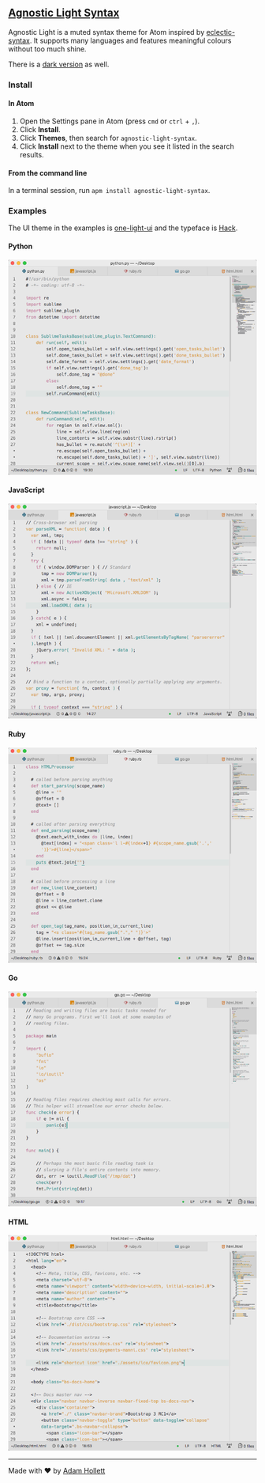 ## [Agnostic Light Syntax](https://atom.io/themes/agnostic-light-syntax)

Agnostic Light is a muted syntax theme for Atom inspired by [eclectic-syntax](https://github.com/blaqbern/eclectic-syntax). It supports many languages and features meaningful colours without too much shine.

There is a [dark version](https://atom.io/themes/agnostic-dark-syntax) as well.

### Install

#### In Atom

1. Open the Settings pane in Atom (press `cmd` or `ctrl` + `,`).
2. Click **Install**.
3. Click **Themes**, then search for `agnostic-light-syntax`.
4. Click **Install** next to the theme when you see it listed in the search results.

#### From the command line

In a terminal session, run `apm install agnostic-light-syntax`.

### Examples

The UI theme in the examples is [one-light-ui](https://atom.io/themes/one-light-ui) and the typeface is [Hack](http://sourcefoundry.org/hack).

#### Python
![Python code highlighted with agnostic-light-syntax](previews/python.png)

#### JavaScript
![JavaScript code highlighted with agnostic-light-syntax](previews/javascript.png)

#### Ruby
![Ruby code highlighted with agnostic-light-syntax](previews/ruby.png)

#### Go
![Go code highlighted with agnostic-light-syntax](previews/go.png)

#### HTML
![HTML code highlighted with agnostic-light-syntax](previews/html.png)

---

Made with ♥ by [Adam Hollett](https://adamhollett.com/)
